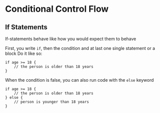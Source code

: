 # Conditional Control Flow

## If Statements

If-statements behave like how you would expect them to behave

First, you write `if`, then the condition and at last one single statement or a block
Do it like so:

```back
if age >= 18 {
    // the person is older than 18 years
}
```

When the condition is false, you can also run code with the `else` keyword

```back
if age >= 18 {
    // the person is older than 18 years
} else {
    // person is younger than 18 years
}
```